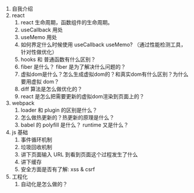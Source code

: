 1. 自我介绍
2. react 
   1. react 生命周期，函数组件的生命周期。
   2. useCallback 用处
   3. useMemo 用处
   4. 如何界定什么时候使用 useCallback useMemo? （通过性能检测工具，针对性做优化）
   5. hooks 和 普通函数有什么区别？
   6. fiber 是什么？ fiber 是为了解决什么问题的？
   7. 虚拟dom是什么？怎么生成虚拟dom的？和真实dom有什么区别？为什么要用虚拟 dom？
   8. diff 算法是怎么做优化的？
   9. react 是怎么把需要更新的虚拟dom渲染到页面上的？
3. webpack
   1. loader 和 plugin 的区别是什么？
   2. 怎么做热更新的？热更新的原理是什么？
   3. babel 的 polyfill 是什么？ runtime 又是什么？
4. js 基础
   1. 事件循环机制
   2. 垃圾回收机制
   3. 讲下页面输入 URL 到看到页面这个过程发生了什么
   4. 讲下缓存
   5. 安全方面是否有了解: xss & csrf 
5. 工程化
   1. 自动化是怎么做的？